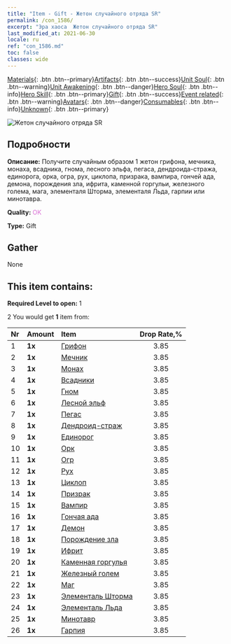 ```yaml
---
title: "Item - Gift - Жетон случайного отряда SR"
permalink: /con_1586/
excerpt: "Эра хаоса  Жетон случайного отряда SR"
last_modified_at: 2021-06-30
locale: ru
ref: "con_1586.md"
toc: false
classes: wide
---
```

 [Materials](/ItemsRU/){: .btn .btn--primary}[Artifacts](/ItemsRU/Artifacts/){: .btn .btn--success}[Unit Soul](/ItemsRU/UnitSoul/){: .btn .btn--warning}[Unit Awakening](/ItemsRU/UnitAwakening/){: .btn .btn--danger}[Hero Soul](/ItemsRU/HeroSoul/){: .btn .btn--info}[Hero Skill](/ItemsRU/HeroSkill/){: .btn .btn--primary}[Gift](/ItemsRU/Gift/){: .btn .btn--success}[Event related](/ItemsRU/Events/){: .btn .btn--warning}[Avatars](/ItemsRU/Avatars/){: .btn .btn--danger}[Consumables](/ItemsRU/Consumables/){: .btn .btn--info}[Unknown](/ItemsRU/Unknown/){: .btn .btn--primary}

 ![Жетон случайного отряда SR](/images/t/i_907181.png)

## Подробности
 **Описание:** Получите случайным образом 1 жетон грифона, мечника, монаха, всадника, гнома, лесного эльфа, пегаса, дендроида-стража, единорога, орка, огра, рух, циклопа, призрака, вампира, гончей ада, демона, порождения зла, ифрита, каменной горгульи, железного голема, мага, элементаля Шторма, элементаля Льда, гарпии или минотавра.

 **Quality:** <span style="color: #DA70D6">OK</span>

 **Type:** Gift

## Gather

  None

## This item contains:

 **Required Level to open:** 1

 2 You would get **1** item  from:

  | Nr | Amount |     Item    | Drop Rate,% |
  |:---|:-------|:------------|:---------:|
  | 1 |  **1x** | [Грифон](/ItemsRU/unt_192/) | 3.85 | 
  | 2 |  **1x** | [Мечник](/ItemsRU/unt_193/) | 3.85 | 
  | 3 |  **1x** | [Монах](/ItemsRU/unt_194/) | 3.85 | 
  | 4 |  **1x** | [Всадники](/ItemsRU/unt_195/) | 3.85 | 
  | 5 |  **1x** | [Гном](/ItemsRU/unt_200/) | 3.85 | 
  | 6 |  **1x** | [Лесной эльф](/ItemsRU/unt_201/) | 3.85 | 
  | 7 |  **1x** | [Пегас](/ItemsRU/unt_202/) | 3.85 | 
  | 8 |  **1x** | [Дендроид-страж](/ItemsRU/unt_203/) | 3.85 | 
  | 9 |  **1x** | [Единорог](/ItemsRU/unt_204/) | 3.85 | 
  | 10 |  **1x** | [Орк](/ItemsRU/unt_219/) | 3.85 | 
  | 11 |  **1x** | [Огр](/ItemsRU/unt_220/) | 3.85 | 
  | 12 |  **1x** | [Рух](/ItemsRU/unt_221/) | 3.85 | 
  | 13 |  **1x** | [Циклоп](/ItemsRU/unt_222/) | 3.85 | 
  | 14 |  **1x** | [Призрак](/ItemsRU/unt_210/) | 3.85 | 
  | 15 |  **1x** | [Вампир](/ItemsRU/unt_211/) | 3.85 | 
  | 16 |  **1x** | [Гончая ада](/ItemsRU/unt_228/) | 3.85 | 
  | 17 |  **1x** | [Демон](/ItemsRU/unt_229/) | 3.85 | 
  | 18 |  **1x** | [Порождение зла](/ItemsRU/unt_230/) | 3.85 | 
  | 19 |  **1x** | [Ифрит](/ItemsRU/unt_231/) | 3.85 | 
  | 20 |  **1x** | [Каменная горгулья](/ItemsRU/unt_236/) | 3.85 | 
  | 21 |  **1x** | [Железный голем](/ItemsRU/unt_237/) | 3.85 | 
  | 22 |  **1x** | [Маг](/ItemsRU/unt_238/) | 3.85 | 
  | 23 |  **1x** | [Элементаль Шторма](/ItemsRU/unt_263/) | 3.85 | 
  | 24 |  **1x** | [Элементаль Льда](/ItemsRU/unt_264/) | 3.85 | 
  | 25 |  **1x** | [Минотавр](/ItemsRU/unt_248/) | 3.85 | 
  | 26 |  **1x** | [Гарпия](/ItemsRU/unt_245/) | 3.85 | 
